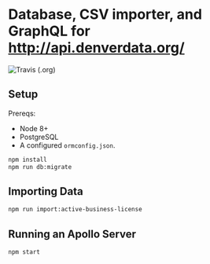 # Database, CSV importer, and GraphQL for http://api.denverdata.org/

![Travis (.org)](https://img.shields.io/travis/denver-data/api/master.svg?style=for-the-badge)

## Setup

Prereqs:
* Node 8+
* PostgreSQL
* A configured `ormconfig.json`.

```sh
npm install
npm run db:migrate
```

## Importing Data

```sh
npm run import:active-business-license
```

## Running an Apollo Server

```sh
npm start
```
